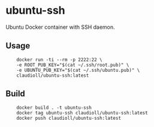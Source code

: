 # ubuntu-ssh

Ubuntu Docker container with SSH daemon.

## Usage

```
    docker run -ti --rm -p 2222:22 \
    -e ROOT_PUB_KEY="$(cat ~/.ssh/root.pub)" \
    -e UBUNTU_PUB_KEY="$(cat ~/.ssh/ubuntu.pub)" \
    claudioll/ubuntu-ssh:latest
```

## Build

```
    docker build . -t ubuntu-ssh
    docker tag ubuntu-ssh claudioll/ubuntu-ssh:latest
    docker push claudioll/ubuntu-ssh:latest
```